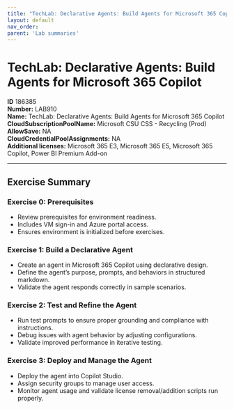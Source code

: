 ```yaml
---
title: "TechLab: Declarative Agents: Build Agents for Microsoft 365 Copilot"
layout: default
nav_order:
parent: 'Lab summaries'
---
```


# TechLab: Declarative Agents: Build Agents for Microsoft 365 Copilot

**ID** 186385  
**Number:** LAB910  
**Name:** TechLab: Declarative Agents: Build Agents for Microsoft 365 Copilot
**CloudSubscriptionPoolName:** Microsoft CSU CSS - Recycling (Prod)  
**AllowSave:** NA  
**CloudCredentialPoolAssignments:** NA  
**Additional licenses:** Microsoft 365 E3, Microsoft 365 E5, Microsoft 365 Copilot, Power BI Premium Add-on  

---

## Exercise Summary
### Exercise 0: Prerequisites
- Review prerequisites for environment readiness.  
- Includes VM sign-in and Azure portal access.  
- Ensures environment is initialized before exercises.  

### Exercise 1: Build a Declarative Agent
- Create an agent in Microsoft 365 Copilot using declarative design.  
- Define the agent’s purpose, prompts, and behaviors in structured markdown.  
- Validate the agent responds correctly in sample scenarios.  

### Exercise 2: Test and Refine the Agent
- Run test prompts to ensure proper grounding and compliance with instructions.  
- Debug issues with agent behavior by adjusting configurations.  
- Validate improved performance in iterative testing.  

### Exercise 3: Deploy and Manage the Agent
- Deploy the agent into Copilot Studio.  
- Assign security groups to manage user access.  
- Monitor agent usage and validate license removal/addition scripts run properly.  
